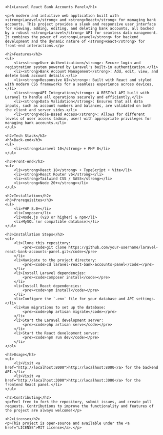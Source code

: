 

    <h1>Laravel React Bank Accounts Panel</h1>

    <p>A modern and intuitive web application built with <strong>Laravel</strong> and <strong>React</strong> for managing bank accounts. This project provides a sleek and responsive user interface for viewing, adding, editing, and deleting bank accounts, all backed by a robust <strong>Laravel</strong> API for seamless data management. It combines the power of <strong>Laravel</strong> for backend development and the dynamic nature of <strong>React</strong> for front-end interactions.</p>

    <h2>Features</h2>
    <ul>
        <li><strong>User Authentication</strong>: Secure login and registration system powered by Laravel's built-in authentication.</li>
        <li><strong>Bank Account Management</strong>: Add, edit, view, and delete bank account details.</li>
        <li><strong>Responsive UI</strong>: Built with React and styled with modern CSS frameworks for a seamless experience across devices.</li>
        <li><strong>API Integration</strong>: A RESTful API built with Laravel to handle all operations securely and efficiently.</li>
        <li><strong>Data Validation</strong>: Ensures that all data inputs, such as account numbers and balances, are validated on both the client and server sides.</li>
        <li><strong>Role-Based Access</strong>: Allows for different levels of user access (admin, user) with appropriate privileges for managing bank accounts.</li>
    </ul>

    <h2>Tech Stack</h2>
    <h3>Back-end</h3>
    <ul>
        <li><strong>Laravel 10</strong> + PHP 8</li>
    </ul>

    <h3>Front-end</h3>
    <ul>
        <li><strong>React 18</strong> + TypeScript + Vite</li>
        <li><strong>React Router v6</strong></li>
        <li><strong>Tailwind CSS / SASS</strong></li>
        <li><strong>Node 20+</strong></li>
    </ul>

    <h2>Installation</h2>
    <h3>Prerequisites</h3>
    <ul>
        <li>PHP 8.0+</li>
        <li>Composer</li>
        <li>Node.js (v20 or higher) & npm</li>
        <li>MySQL (or compatible database)</li>
    </ul>

    <h3>Installation Steps</h3>
    <ol>
        <li>Clone this repository:
            <pre><code>git clone https://github.com/your-username/laravel-react-bank-accounts-panel.git</code></pre>
        </li>
        <li>Navigate to the project directory:
            <pre><code>cd laravel-react-bank-accounts-panel</code></pre>
        </li>
        <li>Install Laravel dependencies:
            <pre><code>composer install</code></pre>
        </li>
        <li>Install React dependencies:
            <pre><code>npm install</code></pre>
        </li>
        <li>Configure the `.env` file for your database and API settings.</li>
        <li>Run migrations to set up the database:
            <pre><code>php artisan migrate</code></pre>
        </li>
        <li>Start the Laravel development server:
            <pre><code>php artisan serve</code></pre>
        </li>
        <li>Start the React development server:
            <pre><code>npm run dev</code></pre>
        </li>
    </ol>

    <h3>Usage</h3>
    <ul>
        <li>Visit <a href="http://localhost:8000">http://localhost:8000</a> for the backend API.</li>
        <li>Visit <a href="http://localhost:3000">http://localhost:3000</a> for the frontend React panel.</li>
    </ul>

    <h2>Contributing</h2>
    <p>Feel free to fork the repository, submit issues, and create pull requests. Contributions to improve the functionality and features of the project are always welcome!</p>

    <h2>License</h2>
    <p>This project is open-source and available under the <a href="LICENSE">MIT License</a>.</p>